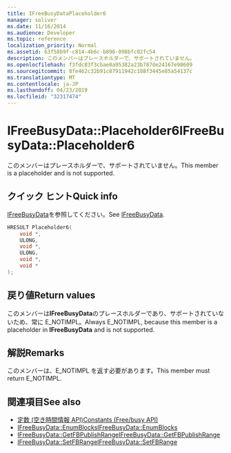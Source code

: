 ```yaml
---
title: IFreeBusyDataPlaceholder6
manager: soliver
ms.date: 11/16/2014
ms.audience: Developer
ms.topic: reference
localization_priority: Normal
ms.assetid: 63f58b9f-c814-4b6c-b896-098bfc02fc54
description: このメンバーはプレースホルダーで、サポートされていません。
ms.openlocfilehash: f3fdc83f3cbae0a95382a23b787de24167e98609
ms.sourcegitcommit: 8fe462c32b91c87911942c188f3445e85a54137c
ms.translationtype: MT
ms.contentlocale: ja-JP
ms.lasthandoff: 04/23/2019
ms.locfileid: "32317474"
---
```

# <a name="ifreebusydataplaceholder6"></a><span data-ttu-id="37554-103">IFreeBusyData::Placeholder6</span><span class="sxs-lookup"><span data-stu-id="37554-103">IFreeBusyData::Placeholder6</span></span>

<span data-ttu-id="37554-104">このメンバーはプレースホルダーで、サポートされていません。</span><span class="sxs-lookup"><span data-stu-id="37554-104">This member is a placeholder and is not supported.</span></span>
  
## <a name="quick-info"></a><span data-ttu-id="37554-105">クイック ヒント</span><span class="sxs-lookup"><span data-stu-id="37554-105">Quick info</span></span>

<span data-ttu-id="37554-106">[IFreeBusyData](ifreebusydata.md)を参照してください。</span><span class="sxs-lookup"><span data-stu-id="37554-106">See [IFreeBusyData](ifreebusydata.md).</span></span>
  
```cpp
HRESULT Placeholder6( 
    void *, 
    ULONG, 
    void *,  
    ULONG, 
    void *,  
    void * 
);
```

## <a name="return-values"></a><span data-ttu-id="37554-107">戻り値</span><span class="sxs-lookup"><span data-stu-id="37554-107">Return values</span></span>

<span data-ttu-id="37554-108">このメンバーは**IFreeBusyData**のプレースホルダーであり、サポートされていないため、常に E_NOTIMPL。</span><span class="sxs-lookup"><span data-stu-id="37554-108">Always E_NOTIMPL, because this member is a placeholder in **IFreeBusyData** and is not supported.</span></span> 
  
## <a name="remarks"></a><span data-ttu-id="37554-109">解説</span><span class="sxs-lookup"><span data-stu-id="37554-109">Remarks</span></span>

<span data-ttu-id="37554-110">このメンバーは、E_NOTIMPL を返す必要があります。</span><span class="sxs-lookup"><span data-stu-id="37554-110">This member must return E_NOTIMPL.</span></span>
  
## <a name="see-also"></a><span data-ttu-id="37554-111">関連項目</span><span class="sxs-lookup"><span data-stu-id="37554-111">See also</span></span>

- [<span data-ttu-id="37554-112">定数 (空き時間情報 API)</span><span class="sxs-lookup"><span data-stu-id="37554-112">Constants (Free/busy API)</span></span>](constants-free-busy-api.md)
- [<span data-ttu-id="37554-113">IFreeBusyData::EnumBlocks</span><span class="sxs-lookup"><span data-stu-id="37554-113">IFreeBusyData::EnumBlocks</span></span>](ifreebusydata-enumblocks.md)
- [<span data-ttu-id="37554-114">IFreeBusyData::GetFBPublishRange</span><span class="sxs-lookup"><span data-stu-id="37554-114">IFreeBusyData::GetFBPublishRange</span></span>](ifreebusydata-getfbpublishrange.md)
- [<span data-ttu-id="37554-115">IFreeBusyData::SetFBRange</span><span class="sxs-lookup"><span data-stu-id="37554-115">IFreeBusyData::SetFBRange</span></span>](ifreebusydata-setfbrange.md)

